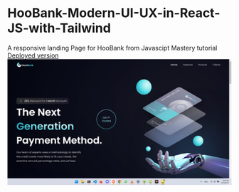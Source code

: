 # HooBank-Modern-UI-UX-in-React-JS-with-Tailwind
A responsive landing Page for HooBank from Javascipt Mastery tutorial
[Deployed version](https://0xzales-hoobank.netlify.app/)
<img src="img.png"/>
